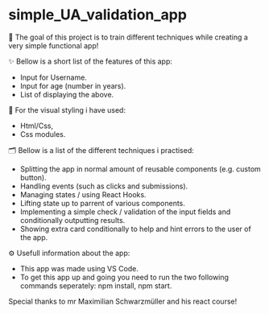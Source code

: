 # simple_UA_validation_app
:dart: The goal of this project is to train different techniques while creating a very simple functional app!

:sparkles: Bellow is a short list of the features of this app:

  - Input for Username.
  - Input for age (number in years).
  - List of displaying the above.

:art: For the visual styling i have used:

  - Html/Css,
  - Css modules.

:card_index_dividers: Bellow is a list of the different techniques i practised:

  - Splitting the app in normal amount of reusable components (e.g. custom button).
  - Handling events (such as clicks and submissions).
  - Managing states / using React Hooks.
  - Lifting state up to parrent of various components.
  - Implementing a simple check / validation of the input fields and conditionally outputting results.
  - Showing extra card conditionally to help and hint errors to the user of the app.

:gear: Usefull information about the app:

  - This app was made using VS Code.
  - To get this app up and going you need to run the two following commands seperately: npm install, npm start.

Special thanks to mr Maximilian Schwarzmüller and his react course!
